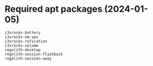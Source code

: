 # Required apt packages (2024-01-05)
```
i3xrocks-battery
i3xrocks-nm-vpn
i3xrocks-rofication
i3xrocks-volume
regolith-desktop
regolith-session-flashback
regolith-session-sway
```
